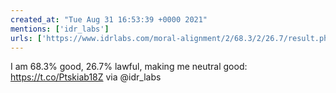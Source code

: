```yaml
---
created_at: "Tue Aug 31 16:53:39 +0000 2021"
mentions: ['idr_labs']
urls: ['https://www.idrlabs.com/moral-alignment/2/68.3/2/26.7/result.php']
---
```


I am 68.3% good, 26.7% lawful, making me neutral good: https://t.co/Ptskiab18Z via @idr_labs